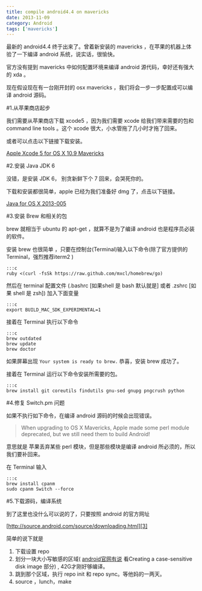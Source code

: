 ```yaml
---
title: compile android4.4 on mavericks
date: 2013-11-09
category: Android
tags: ['mavericks']
---
```


最新的 android4.4 终于出来了。曾着新安装的 mavericks ，在苹果的机器上体验了一下编译 android 系统，说实话，很愉快。
<!-- excerpt -->

官方没有提到 mavericks 中如何配置环境来编译 android 源代码，幸好还有强大的 xda 。

现在假设现在有一台刚开封的 osx mavericks ，我们将会一步一步配置成可以编译 android 源码。

#1.从苹果商店起步

我们需要从苹果商店下载 xcode5 ，因为我们需要 xcode 给我们带来需要的包和 command line tools 。这个 xcode 很大，小水管拖了几小时才拖了回来。

或者可以点击以下链接下载安装。

[Apple Xcode 5 for OS X 10.9 Mavericks][1]

[1]: https://developer.apple.com/xcode/

#2.安装 Java JDK 6

没错，是安装 JDK 6， 别贪新鲜下个 7 回来，会哭死你的。

下载和安装都很简单，apple 已经为我们准备好 dmg 了，点击以下链接。

[Java for OS X 2013-005][2]

[2]: http://support.apple.com/kb/DL1572?viewlocale=en_US

#3.安装 Brew 和相关的包

brew 就相当于 ubuntu 的 apt-get ，就算不是为了编译 android 也是程序员必装的软件。

安装 brew 也很简单 ，只要在控制台(Terminal)输入以下命令(除了官方提供的Terminal，强烈推荐iterm2 ) 

    :::c
    ruby <(curl -fsSk https://raw.github.com/mxcl/homebrew/go)

然后在 terminal 配置文件 (.bashrc [如果shell 是 bash 默认就是] 或者 .zshrc [如果 shell 是 zsh]) 加入下面变量

    :::c
    export BUILD_MAC_SDK_EXPERIMENTAL=1

接着在 Terminal 执行以下命令

    :::c
    brew outdated
    brew update
    brew doctor

如果屏幕出现 `Your system is ready to brew.` 恭喜，安装 brew 成功了。

接着在 Terminal 运行以下命令安装所需要的包。

    :::c
    brew install git coreutils findutils gnu-sed gnupg pngcrush python

#4.修复 Switch.pm 问题

如果不执行如下命令，在编译 android 源码的时候会出现错误。

> When upgrading to OS X Mavericks, Apple made some perl module deprecated, but we still need them to build Android!

意思就是 苹果丢弃某些 perl 模块，但是那些模块是编译 android 所必须的，所以我们要补回来。

在 Terminal 输入

    :::c
    brew install cpanm
    sudo cpanm Switch --force

#5.下载源码，编译系统

到了这里也没什么可以说的了，只要按照 android 的官方网址

[http://source.android.com/source/downloading.html][3]

[3]: http://source.android.com/source/downloading.html

简单的说下就是

1. 下载设置 repo
2. 划分一块大小写敏感的区域( [android官网有说][4] 看Creating a case-sensitive disk image 部分) , 42G才刚好够编译。
3. 跳到那个区域，执行 repo init 和 repo sync。等他妈的一两天。
4. source ，lunch，make

[4]: http://source.android.com/source/initializing.html
